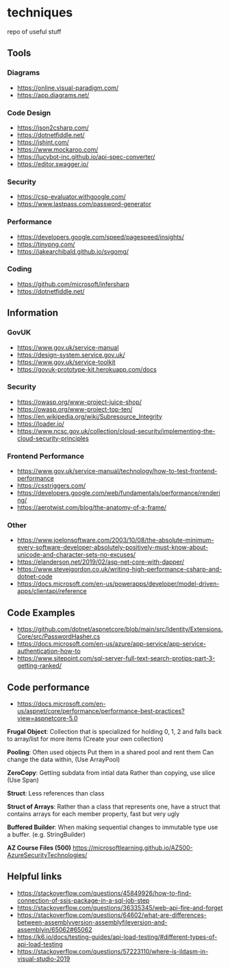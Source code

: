 # techniques
repo of useful stuff

## Tools
### Diagrams
- https://online.visual-paradigm.com/
- https://app.diagrams.net/
### Code Design
- https://json2csharp.com/
- https://dotnetfiddle.net/
- https://jshint.com/
- https://www.mockaroo.com/
- https://lucybot-inc.github.io/api-spec-converter/
- https://editor.swagger.io/
### Security
- https://csp-evaluator.withgoogle.com/
- https://www.lastpass.com/password-generator
### Performance
- https://developers.google.com/speed/pagespeed/insights/
- https://tinypng.com/
- https://jakearchibald.github.io/svgomg/
### Coding
- https://github.com/microsoft/infersharp
- https://dotnetfiddle.net/

## Information
### GovUK
- https://www.gov.uk/service-manual
- https://design-system.service.gov.uk/
- https://www.gov.uk/service-toolkit
- https://govuk-prototype-kit.herokuapp.com/docs

### Security
- https://owasp.org/www-project-juice-shop/
- https://owasp.org/www-project-top-ten/
- https://en.wikipedia.org/wiki/Subresource_Integrity
- https://loader.io/
- https://www.ncsc.gov.uk/collection/cloud-security/implementing-the-cloud-security-principles
### Frontend Performance
- https://www.gov.uk/service-manual/technology/how-to-test-frontend-performance
- https://csstriggers.com/
- https://developers.google.com/web/fundamentals/performance/rendering/
- https://aerotwist.com/blog/the-anatomy-of-a-frame/
### Other
- https://www.joelonsoftware.com/2003/10/08/the-absolute-minimum-every-software-developer-absolutely-positively-must-know-about-unicode-and-character-sets-no-excuses/
- https://elanderson.net/2019/02/asp-net-core-with-dapper/
- https://www.stevejgordon.co.uk/writing-high-performance-csharp-and-dotnet-code
- https://docs.microsoft.com/en-us/powerapps/developer/model-driven-apps/clientapi/reference

## Code Examples
- https://github.com/dotnet/aspnetcore/blob/main/src/Identity/Extensions.Core/src/PasswordHasher.cs
- https://docs.microsoft.com/en-us/azure/app-service/app-service-authentication-how-to
- https://www.sitepoint.com/sql-server-full-text-search-protips-part-3-getting-ranked/

## Code performance
- https://docs.microsoft.com/en-us/aspnet/core/performance/performance-best-practices?view=aspnetcore-5.0

__Frugal Object__:
Collection that is specialized for holding 0, 1, 2 and falls back to array/list for more items
(Create your own collection)

__Pooling__:
Often used objects
Put them in a shared pool and rent them
Can change the data within, 
(Use ArrayPool)

__ZeroCopy__:
Getting subdata from intial data
Rather than copying, use slice
(Use Span<T>)

__Struct__:
Less references than class

__Struct of Arrays__:
Rather than a class that represents one, have a struct that contains arrays for each member property, fast but very ugly

__Buffered Builder__:
When making sequential changes to immutable type use a buffer.
(e.g. StringBuilder)


__AZ Course Files (500)__
https://microsoftlearning.github.io/AZ500-AzureSecurityTechnologies/

## Helpful links
- https://stackoverflow.com/questions/45849926/how-to-find-connection-of-ssis-package-in-a-sql-job-step
- https://stackoverflow.com/questions/36335345/web-api-fire-and-forget
- https://stackoverflow.com/questions/64602/what-are-differences-between-assemblyversion-assemblyfileversion-and-assemblyin/65062#65062
- https://k6.io/docs/testing-guides/api-load-testing/#different-types-of-api-load-testing
- https://stackoverflow.com/questions/57223110/where-is-ildasm-in-visual-studio-2019 
